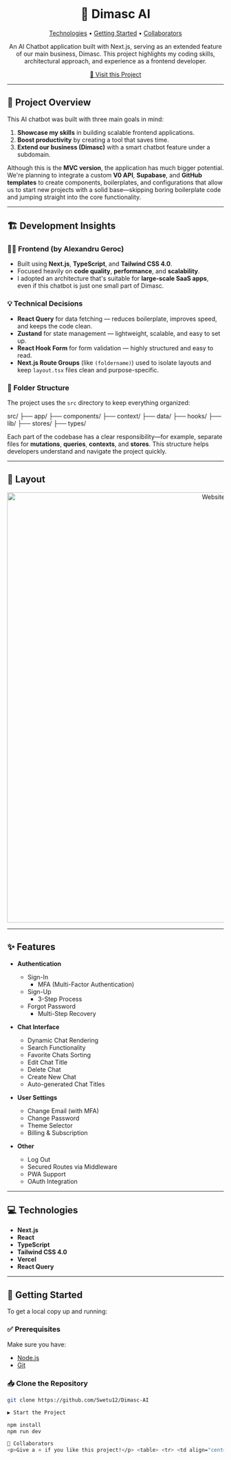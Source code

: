 <h1 align="center" style="font-weight: bold;">🚀 Dimasc AI</h1>

<p align="center">
  <a href="#technologies">Technologies</a> •
  <a href="#getting-started">Getting Started</a> •
  <a href="#collaborators">Collaborators</a>
</p>

<p align="center">
  An AI Chatbot application built with Next.js, serving as an extended feature of our main business, Dimasc.
  This project highlights my coding skills, architectural approach, and experience as a frontend developer.
</p>

<p align="center">
  <a href="https://dimasc-ai.vercel.app/">📱 Visit this Project</a>
</p>

---

## 🧠 Project Overview

This AI chatbot was built with three main goals in mind:

1. **Showcase my skills** in building scalable frontend applications.
2. **Boost productivity** by creating a tool that saves time.
3. **Extend our business (Dimasc)** with a smart chatbot feature under a subdomain.

Although this is the **MVC version**, the application has much bigger potential. We're planning to integrate a custom **V0 API**, **Supabase**, and **GitHub templates** to create components, boilerplates, and configurations that allow us to start new projects with a solid base—skipping boring boilerplate code and jumping straight into the core functionality.

---

## 🏗️ Development Insights

### 👨‍💻 Frontend (by Alexandru Geroc)
- Built using **Next.js**, **TypeScript**, and **Tailwind CSS 4.0**.
- Focused heavily on **code quality**, **performance**, and **scalability**.
- I adopted an architecture that's suitable for **large-scale SaaS apps**, even if this chatbot is just one small part of Dimasc.

### 💡 Technical Decisions
- **React Query** for data fetching — reduces boilerplate, improves speed, and keeps the code clean.
- **Zustand** for state management — lightweight, scalable, and easy to set up.
- **React Hook Form** for form validation — highly structured and easy to read.
- **Next.js Route Groups** (like `(foldername)`) used to isolate layouts and keep `layout.tsx` files clean and purpose-specific.

### 📁 Folder Structure
The project uses the `src` directory to keep everything organized:

src/
├── app/
├── components/
├── context/
├── data/
├── hooks/
├── lib/
├── stores/
├── types/

Each part of the codebase has a clear responsibility—for example, separate files for **mutations**, **queries**, **contexts**, and **stores**. This structure helps developers understand and navigate the project quickly.

---

## 🎨 Layout

<p align="center">
  <img src="https://github.com/user-attachments/assets/d70997ec-4403-46cc-9a3a-748406021c34" alt="Website Preview" width="1000px">
</p>

---

## ✨ Features

- **Authentication**
  - Sign-In
    - MFA (Multi-Factor Authentication)
  - Sign-Up
    - 3-Step Process
  - Forgot Password
    - Multi-Step Recovery

- **Chat Interface**
  - Dynamic Chat Rendering
  - Search Functionality
  - Favorite Chats Sorting
  - Edit Chat Title
  - Delete Chat
  - Create New Chat
  - Auto-generated Chat Titles

- **User Settings**
  - Change Email (with MFA)
  - Change Password
  - Theme Selector
  - Billing & Subscription

- **Other**
  - Log Out
  - Secured Routes via Middleware
  - PWA Support
  - OAuth Integration

---

## 💻 Technologies

- **Next.js**
- **React**
- **TypeScript**
- **Tailwind CSS 4.0**
- **Vercel**
- **React Query**

---

## 🚀 Getting Started

To get a local copy up and running:

### ✅ Prerequisites

Make sure you have:

- [Node.js](https://nodejs.org/)
- [Git](https://git-scm.com/)

### 📥 Clone the Repository

```bash
git clone https://github.com/Swetu12/Dimasc-AI

▶️ Start the Project

npm install
npm run dev

🤝 Collaborators
<p>Give a ⭐ if you like this project!</p> <table> <tr> <td align="center"> <a href="https://github.com/Swetu12"> <img src="https://avatars.githubusercontent.com/u/102142947?v=4" width="100px;" alt="Alexandru Geroc"/><br> <sub><b>Alexandru Geroc</b></sub> </a> </td> <td align="center"> <a href="https://github.com/sebastianflaviusdev"> <img src="https://avatars.githubusercontent.com/u/137168853?v=4" width="100px;" alt="Sebastian Flavius Dev"/><br> <sub><b>Sebastian Flavius Dev</b></sub> </a> </td> </tr> </table> ```
